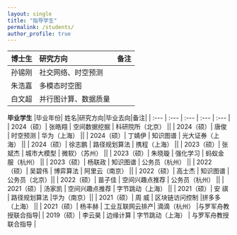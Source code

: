 ```yaml
---
layout: single
title: "指导学生"
permalink: /students/
author_profile: true
---
```



| 博士生|研究方向|备注|
| :---  |  :---  | :---  |
| 孙锡刚 | 社交网络、时空预测   |      |
| 朱浩嘉 | 多模态时空图         |      |
| 白文超 | 并行图计算、数据质量 |      |


**毕业学生**
|毕业年份| 姓名|研究方向|毕业去向|备注|
| :---  | :---  |  :---  | :---  | :---  |
| 2024（硕）| 张皓翔 |  空间数据挖掘  | 科研院所（北京） ||
| 2024（硕）| 唐俊 |  时空预测  | 华为（上海） ||
| 2024（硕）| 丁婧伊 |  知识图谱  | 光大证券（上海） ||
| 2024（硕）| 徐志鹏 |  路径规划算法  | 携程（上海） ||
| 2023（硕）| 张斌杰 |  城市大模型  | 微软）（苏州） ||
| 2023（硕）| 朱晓璇 |  强化学习  | 蚂蚁金服（杭州） ||
| 2023（硕）| 杨联政 |  知识图谱  | 公务员（杭州） ||
| 2022（硕）| 吴碧伟 |  博弈算法  | 阿里云（南京） ||
| 2022（硕）| 高士杰 |  知识图谱  | 公务员（北京）||
| 2022（硕）| 苗子佳 |  空间兴趣点推荐  | 公务员（杭州） ||
| 2021（硕）| 汤家凯 |  空间兴趣点推荐  | 字节跳动（上海） ||
| 2021（硕）| 安 祺 |  路径规划算法  |华为（南京）||
| 2021（硕）| 周 威 |  区块链访问控制  |拼多多（上海） ||
| 2021（硕）| 杨丰赫 |  工业互联网云排产| 滴滴（杭州）  |与罗军舟教授联合指导|
| 2019（硕）| 李云昊 |  边缘计算 | 字节跳动（上海）  | 与罗军舟教授联合指导  |
